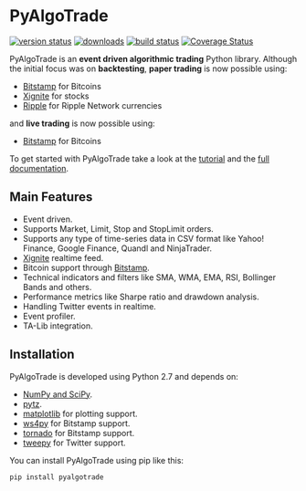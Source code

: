 PyAlgoTrade
===========

[![version status](https://pypip.in/v/pyalgotrade/badge.png)](https://pypi.python.org/pypi/pyalgotrade)
[![downloads](https://pypip.in/d/pyalgotrade/badge.png)](https://pypi.python.org/pypi/pyalgotrade)
[![build status](https://travis-ci.org/gbeced/pyalgotrade.png?branch=master)](https://travis-ci.org/gbeced/pyalgotrade)
[![Coverage Status](https://coveralls.io/repos/gbeced/pyalgotrade/badge.svg?branch=master)](https://coveralls.io/r/gbeced/pyalgotrade?branch=master)


PyAlgoTrade is an **event driven algorithmic trading** Python library. Although the initial focus
was on **backtesting**, **paper trading** is now possible using:

 * [Bitstamp](https://www.bitstamp.net/) for Bitcoins
 * [Xignite](https://www.xignite.com/) for stocks
 * [Ripple](https://www.rippletrade.com/) for Ripple Network currencies

and **live trading** is now possible using:

 * [Bitstamp](https://www.bitstamp.net/) for Bitcoins

To get started with PyAlgoTrade take a look at the [tutorial](http://gbeced.github.io/pyalgotrade/docs/v0.16/html/tutorial.html) and the [full documentation](http://gbeced.github.io/pyalgotrade/docs/v0.16/html/index.html).

Main Features
-------------

 * Event driven.
 * Supports Market, Limit, Stop and StopLimit orders.
 * Supports any type of time-series data in CSV format like Yahoo! Finance, Google Finance, Quandl and NinjaTrader.
 * [Xignite](https://www.xignite.com/) realtime feed.
 * Bitcoin support through [Bitstamp](https://www.bitstamp.net/).
 * Technical indicators and filters like SMA, WMA, EMA, RSI, Bollinger Bands and others.
 * Performance metrics like Sharpe ratio and drawdown analysis.
 * Handling Twitter events in realtime.
 * Event profiler.
 * TA-Lib integration.

Installation
------------

PyAlgoTrade is developed using Python 2.7 and depends on:

 * [NumPy and SciPy](http://numpy.scipy.org/).
 * [pytz](http://pytz.sourceforge.net/).
 * [matplotlib](http://matplotlib.sourceforge.net/) for plotting support.
 * [ws4py](https://github.com/Lawouach/WebSocket-for-Python) for Bitstamp support.
 * [tornado](http://www.tornadoweb.org/en/stable/) for Bitstamp support.
 * [tweepy](https://github.com/tweepy/tweepy) for Twitter support.

You can install PyAlgoTrade using pip like this:

```
pip install pyalgotrade
```
